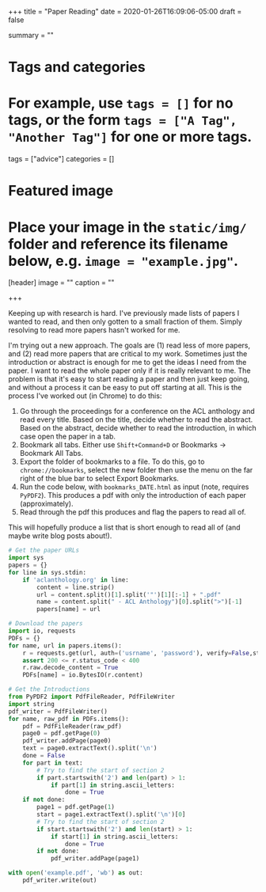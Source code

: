 +++
title = "Paper Reading"
date = 2020-01-26T16:09:06-05:00
draft = false

summary = ""

# Tags and categories
# For example, use `tags = []` for no tags, or the form `tags = ["A Tag", "Another Tag"]` for one or more tags.
tags = ["advice"]
categories = []

# Featured image
# Place your image in the `static/img/` folder and reference its filename below, e.g. `image = "example.jpg"`.
[header]
image = ""
caption = ""

+++

Keeping up with research is hard.
I've previously made lists of papers I wanted to read, and then only gotten to a small fraction of them.
Simply resolving to read more papers hasn't worked for me.

I'm trying out a new approach.
The goals are (1) read less of more papers, and (2) read more papers that are critical to my work.
Sometimes just the introduction or abstract is enough for me to get the ideas I need from the paper.
I want to read the whole paper only if it is really relevant to me.
The problem is that it's easy to start reading a paper and then just keep going, and without a process it can be easy to put off starting at all.
This is the process I've worked out (in Chrome) to do this:

1. Go through the proceedings for a conference on the ACL anthology and read every title. Based on the title, decide whether to read the abstract. Based on the abstract, decide whether to read the introduction, in which case open the paper in a tab.
2. Bookmark all tabs. Either use `Shift+Command+D` or Bookmarks -> Bookmark All Tabs.
3. Export the folder of bookmarks to a file. To do this, go to `chrome://bookmarks`, select the new folder then use the menu on the far right of the blue bar to select Export Bookmarks.
4. Run the code below, with `bookmarks_DATE.html` as input (note, requires `PyPDF2`). This produces a pdf with only the introduction of each paper (approximately).
5. Read through the pdf this produces and flag the papers to read all of.

This will hopefully produce a list that is short enough to read all of (and maybe write blog posts about!).

```Python
# Get the paper URLs
import sys
papers = {}
for line in sys.stdin:
    if 'aclanthology.org' in line:
        content = line.strip()
        url = content.split()[1].split('"')[1][:-1] + ".pdf"
        name = content.split(" - ACL Anthology")[0].split(">")[-1]
        papers[name] = url

# Download the papers
import io, requests
PDFs = {}
for name, url in papers.items():
    r = requests.get(url, auth=('usrname', 'password'), verify=False,stream=True)
    assert 200 <= r.status_code < 400
    r.raw.decode_content = True
    PDFs[name] = io.BytesIO(r.content)

# Get the Introductions
from PyPDF2 import PdfFileReader, PdfFileWriter
import string
pdf_writer = PdfFileWriter()
for name, raw_pdf in PDFs.items():
    pdf = PdfFileReader(raw_pdf)
    page0 = pdf.getPage(0)
    pdf_writer.addPage(page0)
    text = page0.extractText().split('\n')
    done = False
    for part in text:
        # Try to find the start of section 2
        if part.startswith('2') and len(part) > 1:
            if part[1] in string.ascii_letters:
                done = True
    if not done:
        page1 = pdf.getPage(1)
        start = page1.extractText().split('\n')[0]
        # Try to find the start of section 2
        if start.startswith('2') and len(start) > 1:
            if start[1] in string.ascii_letters:
                done = True
        if not done:
            pdf_writer.addPage(page1)

with open('example.pdf', 'wb') as out:
    pdf_writer.write(out)
```
